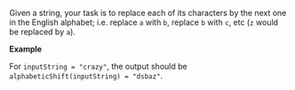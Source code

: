 Given a string, your task is to replace each of its characters by the next one in the English alphabet; i.e. replace `a` with `b`, replace `b` with `c`, etc (`z` would be replaced by `a`).

**Example**

For `inputString = "crazy"`, the output should be `alphabeticShift(inputString) = "dsbaz"`.